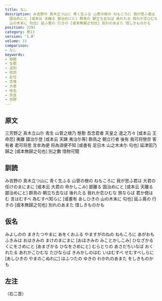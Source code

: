 ```yaml
---
title: なし
description: み吉野の 真木立つ山に 青く生ふる 山菅の根の ねもころに 我が思ふ君は 大君の 任けのまにまに [或本云 大君の 命かしこみ] 鄙離る
  国治めにと [或本云 天離る 鄙治めにと] 群鳥の 朝立ち去なば 後れたる 我れか恋ひむな 旅ならば 君か偲はむ 言はむすべ 為むすべ知らに [或書有 あしひきの
  山の木末に 句也] 延ふ蔦の 行きの [或本無歸之句也] 別れのあまた 惜しきものかも
position: 3291
category: 巻13
version: '1.0'
volume: 13
comparison:
- なし
keywords:
- 相聞
- 女歌
- 送別
- 枕詞
- 赴任
- 恋情
- 大君
- 地名
- 奈良
- 吉野
---
```


## 原文

三芳野之 真木立山尓 青生 山菅之根乃 慇懃 吾念君者 天皇之 遣之万々 [或本云 王 命恐] 夷離 國治尓登 [或本云 天踈 夷治尓等] 群鳥之 朝立行者 後有 我可将戀奈 客有者 君可将思 言牟為便 将為須便不知 [或書有 足日木 山之木末尓 句也] 延津田乃 歸之 [或本無歸之句也] 別之數 惜物可聞

## 訓読

み吉野の 真木立つ山に 青く生ふる 山菅の根の ねもころに 我が思ふ君は 大君の 任けのまにまに [或本云 大君の 命かしこみ] 鄙離る 国治めにと [或本云 天離る 鄙治めにと] 群鳥の 朝立ち去なば 後れたる 我れか恋ひむな 旅ならば 君か偲はむ 言はむすべ 為むすべ知らに [或書有 あしひきの 山の木末に 句也] 延ふ蔦の 行きの [或本無歸之句也] 別れのあまた 惜しきものかも

## 仮名

みよしのの まきたつやまに あをくおふる やますがのねの ねもころに あがおもふきみは おほきみの まけのまにまに [おほきみの みことかしこみ] ひなざかる くにをさめにと [あまざかる ひなをさめにと] むらとりの あさだちいなば おくれたる あれかこひむな たびならば きみかしのはむ いはむすべ せむすべしらに [あしひきの やまのこぬれに] はふつたの ゆきの わかれのあまた をしきものかも

## 左注

（右二首）
